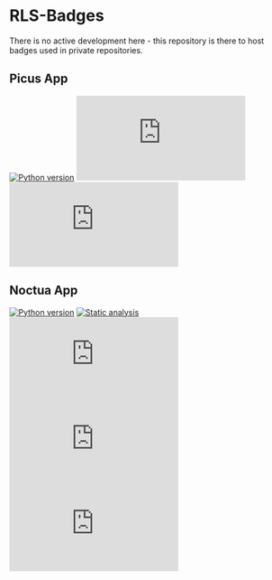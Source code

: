 # RLS-Badges

There is no active development here - this repository is there to host badges used in private
repositories.

## Picus App

[![Python version](https://img.shields.io/badge/Python-3.8|3.9|3.10|3.11-blue)][Python Download] <!-- only-html -->
![](https://byob.yarr.is/RefinedLaserSystems/RLS-Badges/RlsPythonUnittest/shields/shields.json)
![](https://byob.yarr.is/RefinedLaserSystems/RLS-Badges/RlsPythonCoverage/shields/shields.json)

[Python Download]:
https://www.python.org/downloads/


## Noctua App

[![Python version](https://img.shields.io/badge/Python-3.11-blue)][Python 3.11]
[![Static analysis](https://github.com/RefinedLaserSystems/Microscope-Control/actions/workflows/static-analysis.yml/badge.svg)](https://github.com/RefinedLaserSystems/Microscope-Control/actions/workflows/static-analysis.yml)
[![Pylint analysis](https://byob.yarr.is/RefinedLaserSystems/RLS-Badges/NoctuaPylintScore/shields/shields.json)](https://github.com/RefinedLaserSystems/Microscope-Control/actions/workflows/pylint-analysis.yml)
[![Unit tests](https://byob.yarr.is/RefinedLaserSystems/RLS-Badges/NoctuaUnittest/shields/shields.json)](https://github.com/RefinedLaserSystems/Microscope-Control/actions/workflows/unit-test.yml)
[![Test coverage](https://byob.yarr.is/RefinedLaserSystems/RLS-Badges/NoctuaCoverage/shields/shields.json)](https://github.com/RefinedLaserSystems/Microscope-Control/actions/workflows/unit-test.yml)

[Python 3.11]:
https://www.python.org/downloads/release/python-3113/
